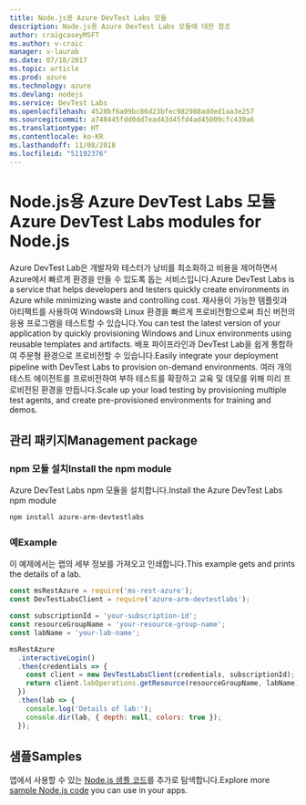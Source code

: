 ```yaml
---
title: Node.js용 Azure DevTest Labs 모듈
description: Node.js용 Azure DevTest Labs 모듈에 대한 참조
author: craigcaseyMSFT
ms.author: v-craic
manager: v-laurab
ms.date: 07/18/2017
ms.topic: article
ms.prod: azure
ms.technology: azure
ms.devlang: nodejs
ms.service: DevTest Labs
ms.openlocfilehash: 4528bf6a09bc86d23bfec982988added1aa3e257
ms.sourcegitcommit: a748445fdd0dd7ead43d45fd4ad45009cfc439a6
ms.translationtype: HT
ms.contentlocale: ko-KR
ms.lasthandoff: 11/08/2018
ms.locfileid: "51192376"
---
```

# <a name="azure-devtest-labs-modules-for-nodejs"></a><span data-ttu-id="a20b2-103">Node.js용 Azure DevTest Labs 모듈</span><span class="sxs-lookup"><span data-stu-id="a20b2-103">Azure DevTest Labs modules for Node.js</span></span>

<span data-ttu-id="a20b2-104">Azure DevTest Lab은 개발자와 테스터가 낭비를 최소화하고 비용을 제어하면서 Azure에서 빠르게 환경을 만들 수 있도록 돕는 서비스입니다.</span><span class="sxs-lookup"><span data-stu-id="a20b2-104">Azure DevTest Labs is a service that helps developers and testers quickly create environments in Azure while minimizing waste and controlling cost.</span></span> <span data-ttu-id="a20b2-105">재사용이 가능한 템플릿과 아티팩트를 사용하여 Windows와 Linux 환경을 빠르게 프로비전함으로써 최신 버전의 응용 프로그램을 테스트할 수 있습니다.</span><span class="sxs-lookup"><span data-stu-id="a20b2-105">You can test the latest version of your application by quickly provisioning Windows and Linux environments using reusable templates and artifacts.</span></span> <span data-ttu-id="a20b2-106">배포 파이프라인과 DevTest Lab을 쉽게 통합하여 주문형 환경으로 프로비전할 수 있습니다.</span><span class="sxs-lookup"><span data-stu-id="a20b2-106">Easily integrate your deployment pipeline with DevTest Labs to provision on-demand environments.</span></span> <span data-ttu-id="a20b2-107">여러 개의 테스트 에이전트를 프로비전하여 부하 테스트를 확장하고 교육 및 데모를 위해 미리 프로비전된 환경을 만듭니다.</span><span class="sxs-lookup"><span data-stu-id="a20b2-107">Scale up your load testing by provisioning multiple test agents, and create pre-provisioned environments for training and demos.</span></span>

## <a name="management-package"></a><span data-ttu-id="a20b2-108">관리 패키지</span><span class="sxs-lookup"><span data-stu-id="a20b2-108">Management package</span></span>

### <a name="install-the-npm-module"></a><span data-ttu-id="a20b2-109">npm 모듈 설치</span><span class="sxs-lookup"><span data-stu-id="a20b2-109">Install the npm module</span></span>

<span data-ttu-id="a20b2-110">Azure DevTest Labs npm 모듈을 설치합니다.</span><span class="sxs-lookup"><span data-stu-id="a20b2-110">Install the Azure DevTest Labs npm module</span></span>

```bash
npm install azure-arm-devtestlabs
```

### <a name="example"></a><span data-ttu-id="a20b2-111">예</span><span class="sxs-lookup"><span data-stu-id="a20b2-111">Example</span></span>

<span data-ttu-id="a20b2-112">이 예제에서는 랩의 세부 정보를 가져오고 인쇄합니다.</span><span class="sxs-lookup"><span data-stu-id="a20b2-112">This example gets and prints the details of a lab.</span></span>

```javascript
const msRestAzure = require('ms-rest-azure');
const DevTestLabsClient = require('azure-arm-devtestlabs');

const subscriptionId = 'your-subscription-id';
const resourceGroupName = 'your-resource-group-name';
const labName = 'your-lab-name';

msRestAzure
  .interactiveLogin()
  .then(credentials => {
    const client = new DevTestLabsClient(credentials, subscriptionId);
    return client.labOperations.getResource(resourceGroupName, labName);
  })
  .then(lab => {
    console.log('Details of lab:');
    console.dir(lab, { depth: null, colors: true });
  });
```

## <a name="samples"></a><span data-ttu-id="a20b2-113">샘플</span><span class="sxs-lookup"><span data-stu-id="a20b2-113">Samples</span></span>

<span data-ttu-id="a20b2-114">앱에서 사용할 수 있는 [Node.js 샘플 코드](https://azure.microsoft.com/resources/samples/?platform=nodejs)를 추가로 탐색합니다.</span><span class="sxs-lookup"><span data-stu-id="a20b2-114">Explore more [sample Node.js code](https://azure.microsoft.com/resources/samples/?platform=nodejs) you can use in your apps.</span></span>
